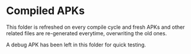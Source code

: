 Compiled APKs
=============

This folder is refreshed on every compile cycle and fresh APKs and other related files are re-generated everytime, overwriting the old ones.

A debug APK has been left in this folder for quick testing.
